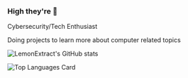 ### High they're 🌊

Cybersecurity/Tech Enthusiast

Doing projects to learn more about computer related topics

![LemonExtract's GitHub stats](https://github-readme-stats.vercel.app/api?username=LemonExtract&theme=tokyonight&include_all_commits=true&count_private=true)

![Top Languages Card](https://github-readme-stats.vercel.app/api/top-langs/?username=LemonExtract&layout=compact)
